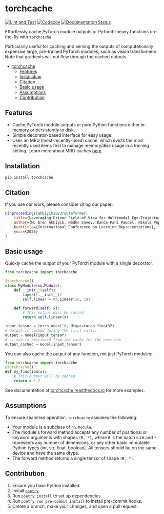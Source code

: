 # torchcache

[![Lint and Test](https://github.com/meakbiyik/torchcache/actions/workflows/ci.yaml/badge.svg?branch=main)](https://github.com/meakbiyik/torchcache/actions/workflows/ci.yaml) [![Codecov](https://codecov.io/gh/meakbiyik/torchcache/graph/badge.svg?token=Oh6mNp0pc8)](https://codecov.io/gh/meakbiyik/torchcache) [![Documentation Status](https://readthedocs.org/projects/torchcache/badge/?version=latest)](https://torchcache.readthedocs.io/en/latest/?badge=latest)

Effortlessly cache PyTorch module outputs or PyTorch-heavy functions on-the-fly with `torchcache`.

Particularly useful for caching and serving the outputs of computationally expensive large, pre-trained PyTorch modules, such as vision transformers. Note that gradients will not flow through the cached outputs.

- [torchcache](#torchcache)
  - [Features](#features)
  - [Installation](#installation)
  - [Citation](#citation)
  - [Basic usage](#basic-usage)
  - [Assumptions](#assumptions)
  - [Contribution](#contribution)

## Features

- Cache PyTorch module outputs or pure Python functions either in-memory or persistently to disk.
- Simple decorator-based interface for easy usage.
- Uses an MRU (most-recently-used) cache, which evicts the most recently used items first to manage memory/disk usage in a training setting. Learn more about MRU caches [here](https://en.wikipedia.org/wiki/Cache_replacement_policies#Most_recently_used_(MRU)).

## Installation

```bash
pip install torchcache
```

## Citation

If you use our work, please consider citing our paper:

```bibtex
@inproceedings{akbiyik2023routeformer,
    title={Leveraging Driver Field-of-View for Multimodal Ego-Trajectory Prediction},
    author={M. Eren Akbiyik, Nedko Savov, Danda Pani Paudel, Nikola Popovic, Christian Vater, Otmar Hilliges, Luc Van Gool, Xi Wang},
    booktitle={International Conference on Learning Representations},
    year={2025}
}
```

## Basic usage

Quickly cache the output of your PyTorch module with a single decorator:

```python
from torchcache import torchcache

@torchcache()
class MyModule(nn.Module):
    def __init__(self):
        super().__init__()
        self.linear = nn.Linear(10, 10)

    def forward(self, x):
        # This output will be cached
        return self.linear(x)

input_tensor = torch.ones(10, dtype=torch.float32)
# Output is cached during the first call...
output = model(input_tensor)
# ...and is retrieved from the cache for the next one
output_cached = model(input_tensor)

```

You can also cache the output of any function, not just PyTorch modules:

```python
from torchcache import torchcache
@torchcache()
def my_function(x):
    # This output will be cached
    return x * 2
```

See documentation at [torchcache.readthedocs.io](https://torchcache.readthedocs.io/en/latest/) for more examples.

## Assumptions

To ensure seamless operation, `torchcache` assumes the following:

- Your module is a subclass of `nn.Module`.
- The module's forward method accepts any number of positional or keyword arguments with shapes `(B, *)`, where `B` is the batch size and `*` represents any number of dimensions, or any other basic immutable Python types (int, str, float, boolean). All tensors should be on the same device and have the same dtype.
- The forward method returns a single tensor of shape `(B, *)`.

## Contribution

1. Ensure you have Python installed.
2. Install [`poetry`](https://python-poetry.org/docs/#installation).
3. Run `poetry install`  to set up dependencies.
4. Run `poetry run pre-commit install` to install pre-commit hooks.
5. Create a branch, make your changes, and open a pull request.
